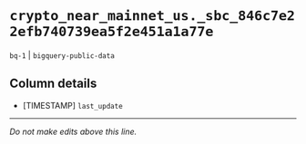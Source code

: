 # `crypto_near_mainnet_us._sbc_846c7e22efb740739ea5f2e451a1a77e`
`bq-1` | `bigquery-public-data`

## Column details
* [TIMESTAMP] `last_update`

-------------------------------------------------------------------------------
*Do not make edits above this line.*
